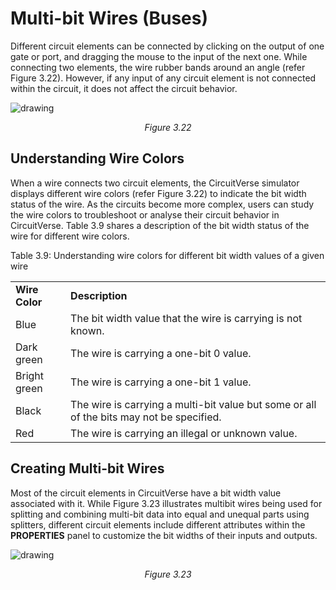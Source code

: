 # Multi-bit Wires (Buses)

Different circuit elements can be connected by clicking on the output of one gate or port, and dragging the mouse to the input of the next one. While connecting two elements, the wire rubber bands around an angle (refer Figure 3.22). However, if any input of any circuit element is not connected within the circuit, it does not affect the circuit behavior. 

![drawing](../images/img_chapter3/3.22.png)

<div align="center"><em>Figure 3.22</em></div>

## Understanding Wire Colors

When a wire connects two circuit elements, the CircuitVerse simulator displays different wire colors (refer Figure 3.22) to indicate the bit width status of the wire. As the circuits become more complex, users can study the wire colors to troubleshoot or analyse their circuit behavior in CircuitVerse. Table 3.9 shares a description of the bit width status of the wire for different wire colors.

Table 3.9: Understanding wire colors for different bit width values of a given wire
<table>
  <tr>
   <td><strong>Wire Color</strong>
   </td>
   <td><strong>Description</strong>
   </td>
  </tr>
  <tr>
   <td>Blue
   </td>
   <td>The bit width value that the wire is carrying is not known. 
   </td>
  </tr>
  <tr>
   <td>Dark green
   </td>
   <td>The wire is carrying a one-bit 0 value.
   </td>
  </tr>
  <tr>
   <td>Bright green
   </td>
   <td>The wire is carrying a one-bit 1 value.
   </td>
  </tr>
  <tr>
   <td>Black
   </td>
   <td>The wire is carrying a multi-bit value but some or all of the bits may not be specified. 
   </td>
  </tr>
  <tr>
   <td>Red
   </td>
   <td>The wire is carrying an illegal or unknown value.
   </td>
  </tr>
</table>

## Creating Multi-bit Wires 

Most of the circuit elements in CircuitVerse have a bit width value associated with it. While Figure 3.23 illustrates multibit wires being used for splitting and combining multi-bit data into equal and unequal parts using splitters, different circuit elements include different attributes within the **PROPERTIES** panel to customize the bit widths of their inputs and outputs.

![drawing](../images/img_chapter3/3.23.png)

<div align="center"><em>Figure 3.23</em></div>
